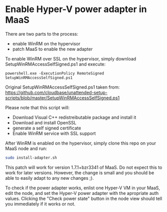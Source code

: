 # Enable Hyper-V power adapter in MaaS

There are two parts to the process:

  * enable WinRM on the hypervisor
  * patch MaaS to enable the new adapter

To enable WinRM over SSL on the hypervisor, simply download SetupWinRMAccessSelfSigned.ps1 and execute:

```powershel
powershell.exe -ExecutionPolicy RemoteSigned SetupWinRMAccessSelfSigned.ps1
```

Original SetupWinRMAccessSelfSigned.ps1 taken from: https://github.com/cloudbase/unattended-setup-scripts/blob/master/SetupWinRMAccessSelfSigned.ps1

Please note that this script will:

  * Download Visual C++ redistreibutable package and install it
  * Download and install OpenSSL
  * generate a self signed certificate
  * Enable WinRM service with SSL support

After WinRM is enabled on the hypervisor, simply clone this repo on your MaaS node and run:

```bash
sudo install-adapter.sh
```

This patch will work for version 1.7.1+bzr3341 of MaaS. Do not expect this to work for later versions. However, the change is small and you should be able to easily adapt to any new changes ;).

To check if the power adapter works, enlist one Hyper-V VM in your MaaS, edit the node, and set the Hyper-V power adapter with the apropriate auth values. Clicking the "Check power state" button in the node view should tell you immediately if it works or not.

